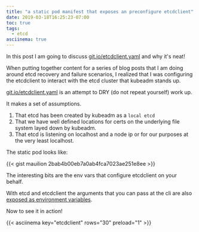 ```yaml
---
title: "a static pod manifest that exposes an preconfigure etcdclient"
date: 2019-03-18T16:25:23-07:00
toc: true
tags:
  - etcd
asciinema: true
---
```


In this post I am going to discuss [git.io/etcdclient.yaml](https://git.io/etcdclient.yaml) and why it's neat!
<!--more-->

When putting together content for a series of blog posts that I am doing around etcd recovery and failure scenarios, I realized that I was configuring the etcdclient to interact with the etcd cluster that kubeadm stands up. 

[git.io/etcdclient.yaml](https://git.io/etcdclient.yaml) is an attempt to DRY (do not repeat yourself) work up.

It makes a set of assumptions.

1. That etcd has been created by kubeadm as a `local etcd`
1. That we have well defined locations for certs on the underlying file system layed down by kubeadm.
1. That etcd is listening on localhost and a node ip or for our purposes at the very least localhost.

The static pod looks like:

{{< gist mauilion 2bab4b00eb7a0ab4fca7023ae251e8ee >}}

The interesting bits are the env vars that configure etcdclient on your behalf.

With etcd and etcdclient the arguments that you can pass at the cli are also [exposed as environment variables](https://github.com/etcd-io/etcd/blob/master/Documentation/op-guide/configuration.md).

Now to see it in action!

{{< asciinema key="etcdclient" rows="30" preload="1" >}}


